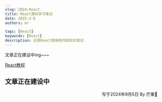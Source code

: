 ```yaml
---
slug: 2024-React
title: React源码学习笔记
date: 2025-2-8
authors: mr

tags: [React]
keywords: [React]
description: 记录React使用技巧和知识笔记
---
```


文章正在建设中ing~~~

<!-- truncate -->

[React教程](https://react-tutorial.app/)

## 文章正在建设中

<p align="right">写于2024年9月5日    By 芒果🥭</p>

